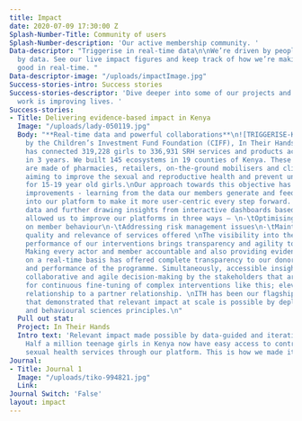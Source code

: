 ```yaml
---
title: Impact
date: 2020-07-09 17:30:00 Z
Splash-Number-Title: Community of users
Splash-Number-description: 'Our active membership community. '
Data-descriptor: "Triggerise in real-time data\n\nWe’re driven by people and fuelled
  by data. See our live impact figures and keep track of how we’re making change for
  good in real-time. "
Data-descriptor-image: "/uploads/impactImage.jpg"
Success-stories-intro: Success stories
Success-stories-descriptor: 'Dive deeper into some of our projects and see how our
  work is improving lives. '
Success-stories:
- Title: Delivering evidence-based impact in Kenya
  Image: "/uploads/lady-050119.jpg"
  Body: "**Real-time data and powerful collaborations**\n![TRIGGERISE-KIBERA-139.jpg](/uploads/TRIGGERISE-KIBERA-139.jpg)\nFunded
    by the Children’s Investment Fund Foundation (CIFF), In Their Hands (ITH) project
    has connected 319,228 girls to 336,931 SRH services and products across Kenya
    in 3 years. We built 145 ecosystems in 19 counties of Kenya. These ecosystems
    are made of pharmacies, retailers, on-the-ground mobilisers and clinics, jointly
    aiming to improve the sexual and reproductive health and prevent unwanted pregnancies
    for 15-19 year old girls.\nOur approach towards this objective has been of iterative
    improvements - learning from the data our members generate and feeding it back
    into our platform to make it more user-centric every step forward. Access to real-time
    data and further drawing insights from interactive dashboards based on this data
    allowed us to improve our platforms in three ways – \n-\tOptimising nudges based
    on member behaviour\n-\tAddressing risk management issues\n-\tMaintaining the
    quality and relevance of services offered \nThe visibility into the real-time
    performance of our interventions brings transparency and agility to our programme.
    Making every actor and member accountable and also providing evidence of impact
    on a real-time basis has offered complete transparency to our donors on the operations
    and performance of the programme. Simultaneously, accessible insights also facilitate
    collaborative and agile decision-making by the stakeholders that are required
    for continuous fine-tuning of complex interventions like this; elevating donor
    relationship to a partner relationship. \nITH has been our flagship programme
    that demonstrated that relevant impact at scale is possible by deploying technology
    and behavioural sciences principles.\n"
  Pull out stat: 
  Project: In Their Hands
  Intro text: 'Relevant impact made possible by data-guided and iterative interventions.
    Half a million teenage girls in Kenya now have easy access to contraceptives and
    sexual health services through our platform. This is how we made it happen. '
Journal:
- Title: Journal 1
  Image: "/uploads/tiko-994821.jpg"
  Link: 
Journal Switch: 'False'
layout: impact
---
```


